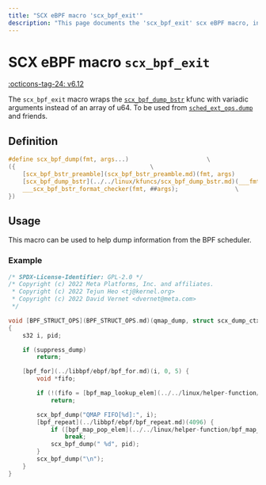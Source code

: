 ```yaml
---
title: "SCX eBPF macro 'scx_bpf_exit'"
description: "This page documents the 'scx_bpf_exit' scx eBPF macro, including its definition, usage, and examples."
---
```

# SCX eBPF macro `scx_bpf_exit`

[:octicons-tag-24: v6.12](https://github.com/torvalds/linux/commit/4c30f5ce4f7af4f639af99e0bdeada8b268b7361)

The `scx_bpf_exit` macro wraps the [`scx_bpf_dump_bstr`](../../linux/kfuncs/scx_bpf_dump_bstr.md) kfunc with variadic arguments instead of an array of u64. To be used from [`sched_ext_ops.dump`](../../linux/program-type/BPF_PROG_TYPE_STRUCT_OPS/sched_ext_ops.md#dump) and friends.

## Definition

```c
#define scx_bpf_dump(fmt, args...)						\
({										\
	[scx_bpf_bstr_preamble](scx_bpf_bstr_preamble.md)(fmt, args)					\
	[scx_bpf_dump_bstr](../../linux/kfuncs/scx_bpf_dump_bstr.md)(___fmt, ___param, sizeof(___param));			\
	___scx_bpf_bstr_format_checker(fmt, ##args);				\
})

```

## Usage

This macro can be used to help dump information from the BPF scheduler.

### Example

```c hl_lines="20 24 26"
/* SPDX-License-Identifier: GPL-2.0 */
/* Copyright (c) 2022 Meta Platforms, Inc. and affiliates.
 * Copyright (c) 2022 Tejun Heo <tj@kernel.org>
 * Copyright (c) 2022 David Vernet <dvernet@meta.com>
 */

void [BPF_STRUCT_OPS](BPF_STRUCT_OPS.md)(qmap_dump, struct scx_dump_ctx *dctx)
{
	s32 i, pid;

	if (suppress_dump)
		return;

	[bpf_for](../libbpf/ebpf/bpf_for.md)(i, 0, 5) {
		void *fifo;

		if (!(fifo = [bpf_map_lookup_elem](../../linux/helper-function/bpf_map_lookup_elem.md)(&queue_arr, &i)))
			return;

		scx_bpf_dump("QMAP FIFO[%d]:", i);
		[bpf_repeat](../libbpf/ebpf/bpf_repeat.md)(4096) {
			if ([bpf_map_pop_elem](../../linux/helper-function/bpf_map_pop_elem.md)(fifo, &pid))
				break;
			scx_bpf_dump(" %d", pid);
		}
		scx_bpf_dump("\n");
	}
}
```
